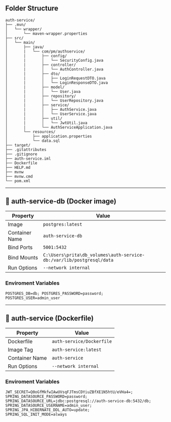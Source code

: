 ## Folder Structure

```
auth-service/
├── .mvn/
│   └── wrapper/
│       └── maven-wrapper.properties
├── src/
│   └── main/
│       ├── java/
│       |   └── com/pm/authservice/
│       |       ├── config/
│       |       │   └── SecurityConfig.java
│       |       ├── controller/
│       |       │   └── AuthController.java
│       |       ├── dto/
│       |       │   ├── LoginRequestDTO.java
│       |       │   └── LoginResponseDTO.java
│       |       ├── model/
│       |       │   └── User.java
│       |       ├── repository/
│       |       │   └── UserRepository.java
│       |       ├── service/
│       |       │   ├── AuthService.java
│       |       │   └── UserService.java
│       |       ├── util/
│       |       │   └── JwtUtil.java
│       |       └── AuthServiceApplication.java
│       └── resources/
│           ├── application.properties
│           └── data.sql
├── target/
├── .gitattributes
├── .gitignore
├── auth-service.iml
├── Dockerfile
├── HELP.md
├── mvnw
├── mvnw.cmd
└── pom.xml
```

---

## 🐘 auth-service-db (Docker image)

| Property         | Value                                                                 |
|------------------|-----------------------------------------------------------------------|
| Image            | `postgres:latest`                                                    |
| Container Name   | `auth-service-db`                                                    |
| Bind Ports       | `5001:5432`                                                           |
| Bind Mounts      | `C:\Users\prita\db_volumes\auth-service-db:/var/lib/postgresql/data` |
| Run Options      | `--network internal`                                                 |

### Enviroment Variables
```
POSTGRES_DB=db; POSTGRES_PASSWORD=password;
POSTGRES_USER=admin_user
```

---

## 🐳 auth-service (Dockerfile)

| Property         | Value                          |
|------------------|--------------------------------|
| Dockerfile       | `auth-service/Dockerfile`      |
| Image Tag        | `auth-service:latest`          |
| Container Name   | `auth-service`                 |
| Run Options      | `--network internal`           |

### Enviroment Variables
```
JWT_SECRET=Q0oGfMkfwIAwUVsqFJTmsCDYiuZBfXE1N5htU/eVHa4=;
SPRING_DATASOURCE_PASSWORD=password;
SPRING_DATASOURCE_URL=jdbc:postgresql://auth-service-db:5432/db;
SPRING_DATASOURCE_USERNAME=admin_user;
SPRING_JPA_HIBERNATE_DDL_AUTO=update;
SPRING_SQL_INIT_MODE=always
```
